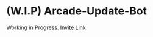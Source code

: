 # (W.I.P) Arcade-Update-Bot
Working in Progress.
[Invite Link](https://discord.com/oauth2/authorize?client_id=1241736420004204564)
